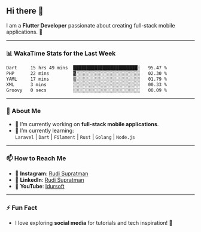 ## Hi there 👋

I am a **Flutter Developer** passionate about creating full-stack mobile applications. 🚀

---

### 📊 WakaTime Stats for the Last Week
<!--START_SECTION:waka-->

```txt
Dart     15 hrs 49 mins  ████████████████████████░   95.47 %
PHP      22 mins         ▓░░░░░░░░░░░░░░░░░░░░░░░░   02.30 %
YAML     17 mins         ▒░░░░░░░░░░░░░░░░░░░░░░░░   01.79 %
XML      3 mins          ░░░░░░░░░░░░░░░░░░░░░░░░░   00.33 %
Groovy   0 secs          ░░░░░░░░░░░░░░░░░░░░░░░░░   00.09 %
```

<!--END_SECTION:waka-->

---

### 🌱 About Me
- 🔭 I’m currently working on **full-stack mobile applications**.
- 🌱 I’m currently learning:  
  `Laravel` | `Dart` | `Filament` | `Rust` | `Golang` | `Node.js`

---

### 📫 How to Reach Me
- 💬 **Instagram**: [Rudi Supratman](https://www.instagram.com/rudisupratman97)  
- 💼 **LinkedIn**: [Rudi Supratman](https://www.linkedin.com/in/rudi-supratman-324233281)  
- 🎥 **YouTube**: [Idursoft](https://www.youtube.com/@adde5863)

---

### ⚡ Fun Fact
- I love exploring **social media** for tutorials and tech inspiration! 🎥
